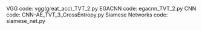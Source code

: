 VGG code: vgg(great_acc)_TVT_2.py
EGACNN code: egacnn_TVT_2.py
CNN code: CNN-AE_TVT_3_CrossEntropy.py
Siamese Networks code: siamese_net.py
